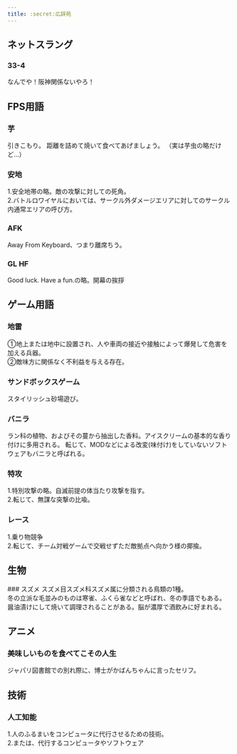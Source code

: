 ```yaml
---
title: :secret:広辞苑
---
```


<h2>ネットスラング</h2>

### 33-4
なんでや！阪神関係ないやろ！

<h2>FPS用語</h2>

### 芋
引きこもり。
距離を詰めて焼いて食べてあげましょう。
（実は芋虫の略だけど…）

### 安地
1.安全地帯の略。敵の攻撃に対しての死角。<br>
2.バトルロワイヤルにおいては、サークル外ダメージエリアに対してのサークル内通常エリアの呼び方。

### AFK
Away From Keyboard、つまり離席ちう。

### GL HF
Good luck. Have a fun.の略。開幕の挨拶

<h2>ゲーム用語</h2>

### 地雷
①地上または地中に設置され、人や車両の接近や接触によって爆発して危害を加える兵器。<br>
②敵味方に関係なく不利益を与える存在。

### サンドボックスゲーム
スタイリッシュ砂場遊び。

### バニラ
ラン科の植物、およびその蔓から抽出した香料。アイスクリームの基本的な香り付けに多用される。
転じて、MODなどによる改変(味付け)をしていないソフトウェアもバニラと呼ばれる。

### 特攻
1.特別攻撃の略。自滅前提の体当たり攻撃を指す。<br>
2.転じて、無謀な突撃の比喩。

### レース
1.乗り物競争<br>
2.転じて、チーム対戦ゲームで交戦せずただ敵拠点へ向かう様の揶揄。

<h2>生物</h2>
### スズメ
スズメ目スズメ科スズメ属に分類される鳥類の1種。<br>
冬の立派な毛並みのものは寒雀、ふくら雀などと呼ばれ、冬の季語でもある。<br>
醤油漬けにして焼いて調理されることがある。脳が濃厚で酒飲みに好まれる。

<h2>アニメ</h2>

### 美味しいものを食べてこその人生
ジャパリ図書館での別れ際に、博士がかばんちゃんに言ったセリフ。

<h2>技術</h2>

### 人工知能
1.人のふるまいをコンピュータに代行させるための技術。<br>
2.または、代行するコンピュータやソフトウェア
